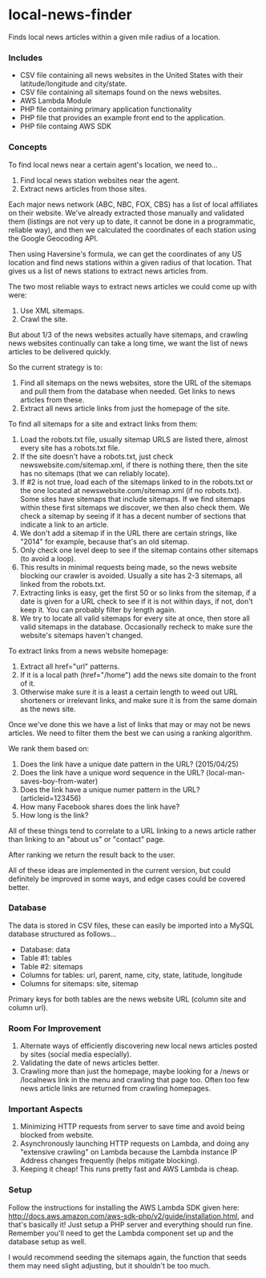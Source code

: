 # local-news-finder
Finds local news articles within a given mile radius of a location.
### Includes
* CSV file containing all news websites in the United States with their latitude/longitude and city/state.
* CSV file containing all sitemaps found on the news websites.
* AWS Lambda Module
* PHP file containing primary application functionality
* PHP file that provides an example front end to the application.
* PHP file containg AWS SDK
### Concepts
To find local news near a certain agent's location, we need to...
1. Find local news station websites near the agent.
2. Extract news articles from those sites.

Each major news network (ABC, NBC, FOX, CBS) has a list of local affiliates on their website. We've already extracted those manually and validated them (listings are not very up to date, it cannot be done in a programmatic, reliable way), and then we calculated the coordinates of each station using the Google Geocoding API.

Then using Haversine's formula, we can get the coordinates of any US location and find news stations within a given radius of that location. That gives us a list of news stations to extract news articles from.

The two most reliable ways to extract news articles we could come up with were:
1. Use XML sitemaps.
2. Crawl the site.

But about 1/3 of the news websites actually have sitemaps, and crawling news websites continually can take a long time, we want the list of news articles to be delivered quickly.

So the current strategy is to:
1. Find all sitemaps on the news websites, store the URL of the sitemaps and pull them from the database when needed. Get links to news articles from these.
2. Extract all news article links from just the homepage of the site.

To find all sitemaps for a site and extract links from them:
1. Load the robots.txt file, usually sitemap URLS are listed there, almost every site has a robots.txt file.
2. If the site doesn't have a robots.txt, just check newswebsite.com/sitemap.xml, if there is nothing there, then the site has no sitemaps (that we can reliably locate).
3. If #2 is not true, load each of the sitemaps linked to in the robots.txt or the one located at newswebsite.com/sitemap.xml (if no robots.txt). Some sites have sitemaps that include sitemaps. If we find sitemaps within these first sitemaps we discover, we then also check them. We check a sitemap by seeing if it has a decent number of <url> sections that indicate a link to an article.
4. We don't add a sitemap if in the URL there are certain strings, like "2014" for example, because that's an old sitemap.
5. Only check one level deep to see if the sitemap contains other sitemaps (to avoid a loop).
6. This results in minimal requests being made, so the news website blocking our crawler is avoided. Usually a site has 2-3 sitemaps, all linked from the robots.txt.
7. Extracting links is easy, get the first 50 or so links from the sitemap, if a date is given for a URL check to see if it is not within days, if not, don't keep it. You can probably filter by length again.
8. We try to locate all valid sitemaps for every site at once, then store all valid sitemaps in the database. Occasionally recheck to make sure the website's sitemaps haven't changed.

To extract links from a news website homepage:

1. Extract all href="url" patterns.
2. If it is a local path (href="/home") add the news site domain to the front of it.
3. Otherwise make sure it is a least a certain length to weed out URL shorteners or irrelevant links, and make sure it is from the same domain as the news site.

Once we've done this we have a list of links that may or may not be news articles. We need to filter them the best we can using a ranking algorithm.

We rank them based on:
1. Does the link have a unique date pattern in the URL? (2015/04/25)
2. Does the link have a unique word sequence in the URL? (local-man-saves-boy-from-water)
3. Does the link have a unique numer pattern in the URL? (articleid=123456)
4. How many Facebook shares does the link have?
5. How long is the link?

All of these things tend to correlate to a URL linking to a news article rather than linking to an "about us" or "contact" page.

After ranking we return the result back to the user.

All of these ideas are implemented in the current version, but could definitely be improved in some ways, and edge cases could be covered better.

### Database
The data is stored in CSV files, these can easily be imported into a MySQL database structured as follows...
* Database: data
* Table #1: tables
* Table #2: sitemaps
* Columns for tables: url, parent, name, city, state, latitude, longitude
* Columns for sitemaps: site, sitemap

Primary keys for both tables are the news website URL (column site and column url).
### Room For Improvement
1. Alternate ways of efficiently discovering new local news articles posted by sites (social media especially).
2. Validating the date of news articles better.
3. Crawling more than just the homepage, maybe looking for a /news or /localnews link in the menu and crawling that page too. Often too few news article links are returned from crawling homepages.
### Important Aspects
1. Minimizing HTTP requests from server to save time and avoid being blocked from website.
2. Asynchronously launching HTTP requests on Lambda, and doing any "extensive crawling" on Lambda because the Lambda instance IP Address changes frequently (helps mitigate blocking).
3. Keeping it cheap! This runs pretty fast and AWS Lambda is cheap.

### Setup
Follow the instructions for installing the AWS Lambda SDK given here: http://docs.aws.amazon.com/aws-sdk-php/v2/guide/installation.html, and that's basically it! Just setup a PHP server and everything should run fine. Remember you'll need to get the Lambda component set up and the database setup as well.

I would recommend seeding the sitemaps again, the function that seeds them may need slight adjusting, but it shouldn't be too much.
